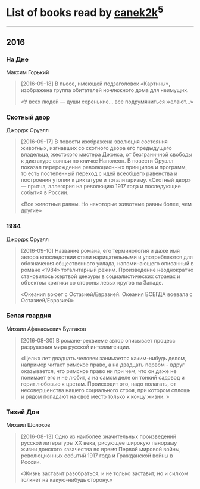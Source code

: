 # List of books read by [canek2k](https://plus.google.com/u/0/102305825690200373955/)<sup>5</sup>
---

## 2016

### На Дне
Максим Горький
> [2016-09-18] В пьесе, имеющей подзаголовок «Картины», изображена группа обитателей ночлежного дома для неимущих.
> 
> «У всех людей — души серенькие… все подрумяниться желают…»


### Скотный двор
Джордж Оруэлл
> [2016-09-17] В повести изображена эволюция состояния животных, изгнавших со скотного двора его предыдущего владельца, жестокого мистера Джонса, от безграничной свободы к диктатуре свиньи по кличке Наполеон.
> В повести Оруэлл показал перерождение революционных принципов и программ, то есть постепенный переход с идей всеобщего равенства и построения утопии к диктатуре и тоталитаризму. «Скотный двор» — притча, аллегория на революцию 1917 года и последующие события в России.
> 
> «Все животные равны. Но некоторые животные равны более, чем другие»


### 1984
Джордж Оруэлл
> [2016-09-10] Название романа, его терминология и даже имя автора впоследствии стали нарицательными и употребляются для обозначения общественного уклада, напоминающего описанный в романе «1984» тоталитарный режим. Произведение неоднократно становилось жертвой цензуры в социалистических странах и объектом критики со стороны левых кругов на Западе.
> 
>  «Океания воюет с Остазией/Евразией. Океания ВСЕГДА воевала с Остазией/Евразией»


### Белая гвардия
Михаил Афанасьевич Булгаков
> [2016-08-30] В романе-реквиеме автор описывает процесс разрушения мира русской интеллигенции.
> 
> «Целых лет двадцать человек занимается каким-нибудь делом, например читает римское право, а на двадцать первом - вдруг оказывается, что римское право ни при чем, что он даже не понимает его и не любит, а на самом деле он тонкий садовод и горит любовью к цветам. Происходит это, надо полагать, от несовершенства нашего социального строя, при котором сплошь и рядом попадают на своё место только к концу жизни. »


### Тихий Дон
Михаил Шолохов
> [2016-08-13] Одно из наиболее значительных произведений русской литературы XX века, рисующее широкую панораму жизни донского казачества во время Первой мировой войны, революционных событий 1917 года и Гражданской войны в России.
> 
> «Жизнь заставит разобраться, и не только заставит, но и силком толкнет на какую-нибудь сторону.»



